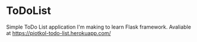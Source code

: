 # ToDoList
Simple ToDo List application I'm making to learn Flask framework.
Avaliable at https://piotkol-todo-list.herokuapp.com/
